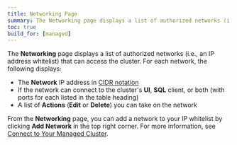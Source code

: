 ```yaml
---
title: Networking Page
summary: The Networking page displays a list of authorized networks (i.e., an IP address whitelist) that can access the cluster.
toc: true
build_for: [managed]
---
```



The **Networking** page displays a list of authorized networks (i.e., an IP address whitelist) that can access the cluster. For each network, the following displays:

- The **Network** IP address in [CIDR notation](https://en.wikipedia.org/wiki/Classless_Inter-Domain_Routing#CIDR_notation)
- If the network can connect to the cluster's **UI**, **SQL** client, or both (with ports for each listed in the table heading)
- A list of **Actions** (**Edit** or **Delete**) you can take on the network

From the **Networking** page, you can add a network to your IP whitelist by clicking **Add Network** in the top right corner. For more information, see [Connect to Your Managed Cluster](managed-connect-to-your-cluster.html#authorize-your-network).
